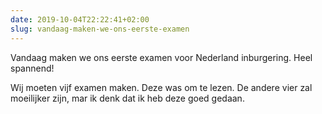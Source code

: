 ```yaml
---
date: 2019-10-04T22:22:41+02:00
slug: vandaag-maken-we-ons-eerste-examen
---
```

Vandaag maken we ons eerste examen voor Nederland inburgering. Heel spannend!

Wij moeten vijf examen maken. Deze was om te lezen. De andere vier zal moeilijker zijn, mar ik denk dat ik heb deze goed gedaan.

